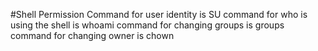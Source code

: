 #Shell Permission
Command for user identity is SU
command for who is using the shell is whoami
command for changing groups is groups
command for changing owner is chown
